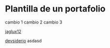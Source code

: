 # Plantilla de un portafolio
cambio 1
cambio 2
cambio 3

[jaglux12](https://www.github.com/jaglux12)

[devsiderio](https://www.github.com/devsiderio) asdasd
